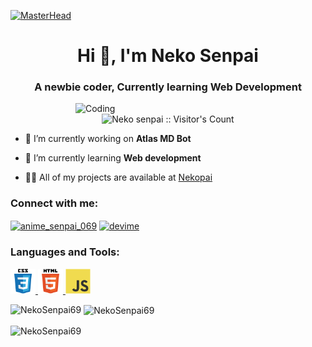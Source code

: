 [![MasterHead](https://iili.io/H1pXXTb.md.png)](https://github.com/raysenpai69)

<h1 align="center">Hi 👋, I'm Neko Senpai</h1>
<h3 align="center">A newbie coder, Currently learning Web Development</h3>
<img align="right" alt="Coding" width="400" src="https://cdn.dribbble.com/users/1162077/screenshots/3848914/programmer.gif">

<p align="center"><img src="https://profile-counter.glitch.me/{NekoSenpai69}/count.svg" alt="Neko senpai :: Visitor's Count" /></p>

- 🔭 I’m currently working on **Atlas MD Bot**

- 🌱 I’m currently learning **Web development**

- 👨‍💻 All of my projects are available at [Nekopai](nekopai.tech)

<h3 align="left">Connect with me:</h3>
<p align="left">
<a href="https://instagram.com/anime_senpai_069" target="blank"><img align="center" src="https://raw.githubusercontent.com/rahuldkjain/github-profile-readme-generator/master/src/images/icons/Social/instagram.svg" alt="anime_senpai_069" height="30" width="40" /></a>
<a href="https://youtube.com/@devime" target="blank"><img align="center" src="https://raw.githubusercontent.com/rahuldkjain/github-profile-readme-generator/master/src/images/icons/Social/youtube.svg" alt="devime" height="30" width="40" /></a>
</p>

<h3 align="left">Languages and Tools:</h3>
<p align="left"> <a href="https://www.w3schools.com/css/" target="_blank" rel="noreferrer"> <img src="https://raw.githubusercontent.com/devicons/devicon/master/icons/css3/css3-original-wordmark.svg" alt="css3" width="40" height="40"/> </a> <a href="https://www.w3.org/html/" target="_blank" rel="noreferrer"> <img src="https://raw.githubusercontent.com/devicons/devicon/master/icons/html5/html5-original-wordmark.svg" alt="html5" width="40" height="40"/> </a> <a href="https://developer.mozilla.org/en-US/docs/Web/JavaScript" target="_blank" rel="noreferrer"> <img src="https://raw.githubusercontent.com/devicons/devicon/master/icons/javascript/javascript-original.svg" alt="javascript" width="40" height="40"/> </a> </p>

<p><img align="left" src="https://github-readme-stats.vercel.app/api/top-langs?username=NekoSenpai69&show_icons=true&locale=en&layout=compact" alt="NekoSenpai69" /></p>

<p>&nbsp;<img align="center" src="https://github-readme-stats.vercel.app/api?username=NekoSenpai69&show_icons=true&locale=en" alt="NekoSenpai69" /></p>

<p><img align="center" src="https://github-readme-streak-stats.herokuapp.com/?user=NekoSenpai69&" alt="NekoSenpai69" /></p>
